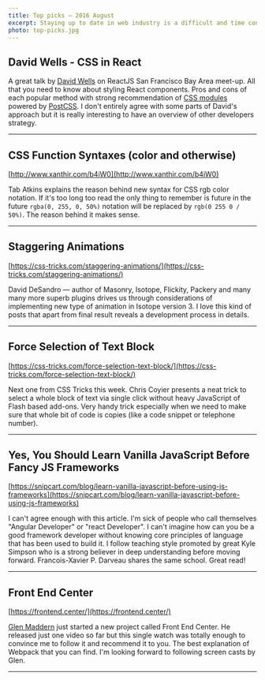 ```yaml
---
title: Top picks — 2016 August
excerpt: Staying up to date in web industry is a difficult and time consuming task. I would like to share with you my top finds from the past month.
photo: top-picks.jpg
---
```


## David Wells - CSS in React

A great talk by [David Wells](https://twitter.com/DavidWells) on ReactJS San Francisco Bay Area meet-up. All that you need to know about styling React components. Pros and cons of each popular method with strong recommendation of [CSS modules](https://github.com/css-modules/css-modules) powered by [PostCSS](http://postcss.org/). I don't entirely agree with some parts of David's approach but it is really interesting to have an overview of other developers strategy.

- - -

## CSS Function Syntaxes (color and otherwise)

[http://www.xanthir.com/b4iW0](http://www.xanthir.com/b4iW0)

Tab Atkins explains the reason behind new syntax for CSS rgb color notation. If it's too long too read the only thing to remember is future in the future `rgba(0, 255, 0, 50%)` notation will be replaced by `rgb(0 255 0 / 50%)`. The reason behind it makes sense.

- - -

## Staggering Animations

[https://css-tricks.com/staggering-animations/](https://css-tricks.com/staggering-animations/)

David DeSandro — author of Masonry, Isotope, Flickity, Packery and many many more superb plugins drives us through considerations of implementing new type of animation in Isotope version 3. I love this kind of posts that apart from final result reveals a development process in details.

- - -

## Force Selection of Text Block

[https://css-tricks.com/force-selection-text-block/](https://css-tricks.com/force-selection-text-block/)

Next one from CSS Tricks this week. Chris Coyier presents a neat trick to select a whole block of text via single click without heavy JavaScript of Flash based add-ons. Very handy trick especially when we need to make sure that whole bit of code is copies (like a code snippet or telephone number).

- - -

## Yes, You Should Learn Vanilla JavaScript Before Fancy JS Frameworks

[https://snipcart.com/blog/learn-vanilla-javascript-before-using-js-frameworks](https://snipcart.com/blog/learn-vanilla-javascript-before-using-js-frameworks)

I can't agree enough with this article. I'm sick of people who call themselves "Angular Developer" or "react Developer". I can't imagine how can you be a good framework developer without knowing core principles of language that has been used to build it. I follow teaching style promoted by great Kyle Simpson who is a strong believer in deep understanding before moving forward. Francois-Xavier P. Darveau shares the same school. Great read!

- - -

## Front End Center

[https://frontend.center/](https://frontend.center/)

[Glen Maddern](https://twitter.com/glenmaddern) just started a new project called Front End Center. He released just one video so far but this single watch was totally enough to convince me to follow it and recommend it to you. The best explanation of Webpack that you can find. I'm looking forward to following screen casts by Glen.

- - -

##
